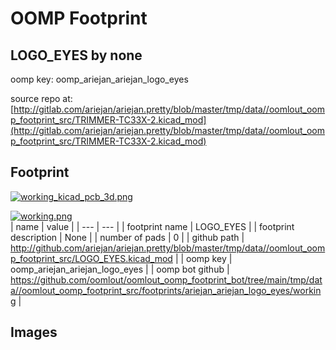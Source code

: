 # OOMP Footprint  
## LOGO_EYES  by none  
  
oomp key: oomp_ariejan_ariejan_logo_eyes  
  
source repo at: [http://gitlab.com/ariejan/ariejan.pretty/blob/master/tmp/data//oomlout_oomp_footprint_src/TRIMMER-TC33X-2.kicad_mod](http://gitlab.com/ariejan/ariejan.pretty/blob/master/tmp/data//oomlout_oomp_footprint_src/TRIMMER-TC33X-2.kicad_mod)  
## Footprint  
  
[![working_kicad_pcb_3d.png](working_kicad_pcb_3d_600.png)](working_kicad_pcb_3d.png)  
  
[![working.png](working_600.png)](working.png)  
| name | value | 
| --- | --- | 
| footprint name | LOGO_EYES | 
| footprint description | None | 
| number of pads | 0 | 
| github path | http://github.com/ariejan/ariejan.pretty/blob/master/tmp/data//oomlout_oomp_footprint_src/LOGO_EYES.kicad_mod | 
| oomp key | oomp_ariejan_ariejan_logo_eyes | 
| oomp bot github | https://github.com/oomlout/oomlout_oomp_footprint_bot/tree/main/tmp/data//oomlout_oomp_footprint_src/footprints/ariejan_ariejan_logo_eyes/working | 
## Images  
